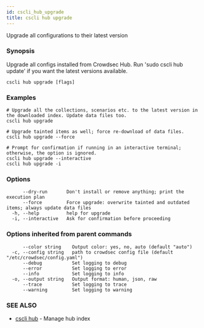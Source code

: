 ```yaml
---
id: cscli_hub_upgrade
title: cscli hub upgrade
---
```

Upgrade all configurations to their latest version

### Synopsis


Upgrade all configs installed from Crowdsec Hub. Run 'sudo cscli hub update' if you want the latest versions available.


```
cscli hub upgrade [flags]
```

### Examples

```
# Upgrade all the collections, scenarios etc. to the latest version in the downloaded index. Update data files too.
cscli hub upgrade

# Upgrade tainted items as well; force re-download of data files.
cscli hub upgrade --force

# Prompt for confirmation if running in an interactive terminal; otherwise, the option is ignored.
cscli hub upgrade --interactive
cscli hub upgrade -i
```

### Options

```
      --dry-run       Don't install or remove anything; print the execution plan
      --force         Force upgrade: overwrite tainted and outdated items; always update data files
  -h, --help          help for upgrade
  -i, --interactive   Ask for confirmation before proceeding
```

### Options inherited from parent commands

```
      --color string    Output color: yes, no, auto (default "auto")
  -c, --config string   path to crowdsec config file (default "/etc/crowdsec/config.yaml")
      --debug           Set logging to debug
      --error           Set logging to error
      --info            Set logging to info
  -o, --output string   Output format: human, json, raw
      --trace           Set logging to trace
      --warning         Set logging to warning
```

### SEE ALSO

* [cscli hub](/cscli/cscli_hub.md)	 - Manage hub index

